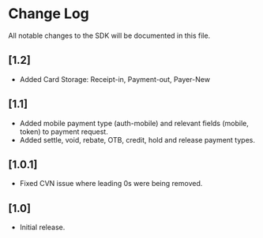 # Change Log
All notable changes to the SDK will be documented in this file.

## [1.2]
- Added Card Storage: Receipt-in, Payment-out, Payer-New

## [1.1]
- Added mobile payment type (auth-mobile) and relevant fields (mobile, token) to payment request.
- Added settle, void, rebate, OTB, credit, hold and release payment types.

## [1.0.1]
- Fixed CVN issue where leading 0s were being removed.

## [1.0]
- Initial release.
